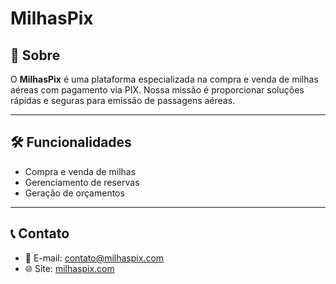 
# MilhasPix

## 🚀 Sobre

O **MilhasPix** é uma plataforma especializada na compra e venda de milhas aéreas com pagamento via PIX. Nossa missão é proporcionar soluções rápidas e seguras para emissão de passagens aéreas.

---

## 🛠️ Funcionalidades

- Compra e venda de milhas
- Gerenciamento de reservas
- Geração de orçamentos

---

## 📞 Contato

- 📧 E-mail: [contato@milhaspix.com](mailto:contato@milhaspix.com)
- 🌐 Site: [milhaspix.com](https://milhaspix.com)
